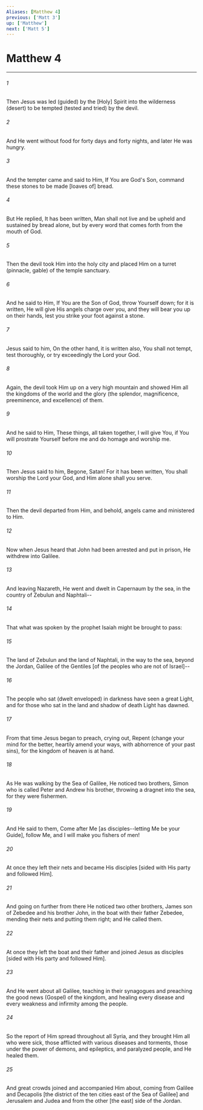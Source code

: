 ```yaml
---
Aliases: [Matthew 4]
previous: ['Matt 3']
up: ['Matthew']
next: ['Matt 5']
---
```

# Matthew 4

***














###### 1 






Then Jesus was led (guided) by the [Holy] Spirit into the wilderness (desert) to be tempted (tested and tried) by the devil. 













###### 2 






And He went without food for forty days and forty nights, and later He was hungry. 













###### 3 






And the tempter came and said to Him, If You are God's Son, command these stones to be made [loaves of] bread. 













###### 4 






But He replied, It has been written, Man shall not live and be upheld and sustained by bread alone, but by every word that comes forth from the mouth of God. 













###### 5 






Then the devil took Him into the holy city and placed Him on a turret (pinnacle, gable) of the temple sanctuary. 













###### 6 






And he said to Him, If You are the Son of God, throw Yourself down; for it is written, He will give His angels charge over you, and they will bear you up on their hands, lest you strike your foot against a stone. 













###### 7 






Jesus said to him, On the other hand, it is written also, You shall not tempt, test thoroughly, or try exceedingly the Lord your God. 













###### 8 






Again, the devil took Him up on a very high mountain and showed Him all the kingdoms of the world and the glory (the splendor, magnificence, preeminence, and excellence) of them. 













###### 9 






And he said to Him, These things, all taken together, I will give You, if You will prostrate Yourself before me and do homage and worship me. 













###### 10 






Then Jesus said to him, Begone, Satan! For it has been written, You shall worship the Lord your God, and Him alone shall you serve. 













###### 11 






Then the devil departed from Him, and behold, angels came and ministered to Him. 













###### 12 






Now when Jesus heard that John had been arrested and put in prison, He withdrew into Galilee. 













###### 13 






And leaving Nazareth, He went and dwelt in Capernaum by the sea, in the country of Zebulun and Naphtali-- 













###### 14 






That what was spoken by the prophet Isaiah might be brought to pass: 













###### 15 






The land of Zebulun and the land of Naphtali, in the way to the sea, beyond the Jordan, Galilee of the Gentiles [of the peoples who are not of Israel]-- 













###### 16 






The people who sat (dwelt enveloped) in darkness have seen a great Light, and for those who sat in the land and shadow of death Light has dawned. 













###### 17 






From that time Jesus began to preach, crying out, Repent (change your mind for the better, heartily amend your ways, with abhorrence of your past sins), for the kingdom of heaven is at hand. 













###### 18 






As He was walking by the Sea of Galilee, He noticed two brothers, Simon who is called Peter and Andrew his brother, throwing a dragnet into the sea, for they were fishermen. 













###### 19 






And He said to them, Come after Me [as disciples--letting Me be your Guide], follow Me, and I will make you fishers of men! 













###### 20 






At once they left their nets and became His disciples [sided with His party and followed Him]. 













###### 21 






And going on further from there He noticed two other brothers, James son of Zebedee and his brother John, in the boat with their father Zebedee, mending their nets and putting them right; and He called them. 













###### 22 






At once they left the boat and their father and joined Jesus as disciples [sided with His party and followed Him]. 













###### 23 






And He went about all Galilee, teaching in their synagogues and preaching the good news (Gospel) of the kingdom, and healing every disease and every weakness and infirmity among the people. 













###### 24 






So the report of Him spread throughout all Syria, and they brought Him all who were sick, those afflicted with various diseases and torments, those under the power of demons, and epileptics, and paralyzed people, and He healed them. 













###### 25 






And great crowds joined and accompanied Him about, coming from Galilee and Decapolis [the district of the ten cities east of the Sea of Galilee] and Jerusalem and Judea and from the other [the east] side of the Jordan.
